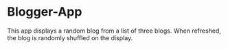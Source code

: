 # Blogger-App
This app displays a random blog from a list of three blogs. When refreshed, the blog is randomly shuffled on the display.
